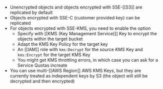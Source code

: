 - Unencrypted objects and objects encrypted with SSE-[[S3]] are replicated by default
- Objects encrypted with SSE-C (customer provided key) can be replicated
- For objects encrypted with SSE-KMS, you need to enable the option
	- Specify with [[KMS (Key Management Service)]] Key to encrypt the objects within the target bucket
	- Adapt the KMS Key Policy for the target key
	- An [[IAM]] role with `kms:Decrypt` for the source KMS Key and `kms:Encrypt` for the target KMS Key
	- You might get KMS throttling errors, in which case you can ask for a Service Quotas increate
- You can use multi-[[AWS Region]] AWS KMS Keys, but they are currently treated as independent keys by S3 (the object will still be decrypted and then encrypted)